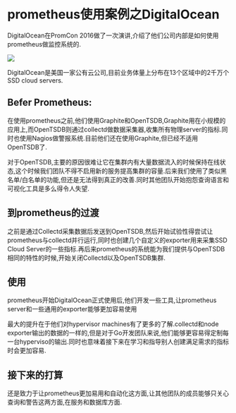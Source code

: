 # prometheus使用案例之DigitalOcean

DigitalOcean在PromCon 2016做了一次演讲,介绍了他们公司内部是如何使用prometheus做监控系统的.


![](https://prometheus.io/assets/blog/2016-09-14/DO_Logo_Horizontal_Blue-3db19536-cb89e8e1298.png)

DigitalOcean是美国一家公有云公司,目前业务体量上分布在13个区域中的2千万个SSD cloud servers.


## Befer Prometheus:

在使用prometheus之前,他们使用Graphite和OpenTSDB,Graphite用在小规模的应用上,而OpenTSDB则通过collectd做数据采集器,收集所有物理server的指标.同时也使用Nagios做警报系统.目前他们还在使用Graphite,但已经不适用OpenTSDB了.


对于OpenTSDB,主要的原因很难让它在集群内有大量数据流入的时候保持在线状态,这个时候我们团队不得不启用新的服务提高集群的容量.后来我们使用了类似黑名单/白名单的功能,但还是无法得到真正的改善.同时其他团队开始抱怨查询语言和可视化工具是多么得令人失望.

## 到prometheus的过渡

之前是通过Collectd采集数据后发送到OpenTSDB,然后开始试验性得尝试让prometheus与collectd并行运行,同时也创建几个自定义的exporter用来采集SSD Cloud Server的一些指标.再后来prometheus的系统能为我们提供与OpenTSDB相同的特性的时候,开始关闭Collectd以及OpenTSDB集群.

## 使用

prometheus开始DigitalOcean正式使用后,他们开发一些工具,让prometheus server和一些通用的exporter能够更加容易使用

最大的提升在于他们对hypervisor machines有了更多的了解.collectd和node exporter输出的数据的一样的,但是对于Go开发团队来说,他们能够更容易得定制每一台hyperviso的输出.同时也意味着接下来在学习和指导别人创建满足需求的指标时会更加容易.

## 接下来的打算

还是致力于让prometheus更加易用和自动化这方面,让其他团队的成员能够只关心查询和警告这两方面,在服务和数据库方面.
